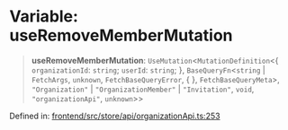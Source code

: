 # Variable: useRemoveMemberMutation

> **useRemoveMemberMutation**: `UseMutation`\<`MutationDefinition`\<\{ `organizationId`: `string`; `userId`: `string`; \}, `BaseQueryFn`\<`string` \| `FetchArgs`, `unknown`, `FetchBaseQueryError`, \{ \}, `FetchBaseQueryMeta`\>, `"Organization"` \| `"OrganizationMember"` \| `"Invitation"`, `void`, `"organizationApi"`, `unknown`\>\>

Defined in: [frontend/src/store/api/organizationApi.ts:253](https://github.com/lsendel/sass/blob/ca8b2b87627589617e0de57047e1f50d53e78078/frontend/src/store/api/organizationApi.ts#L253)
